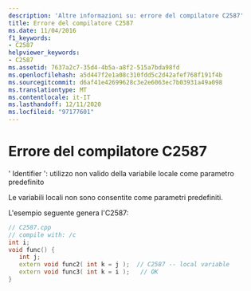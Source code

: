 ```yaml
---
description: 'Altre informazioni su: errore del compilatore C2587'
title: Errore del compilatore C2587
ms.date: 11/04/2016
f1_keywords:
- C2587
helpviewer_keywords:
- C2587
ms.assetid: 7637a2c7-35d4-4b5a-a8f2-515a7bda98fd
ms.openlocfilehash: a5d447f2e1a08c310fdd5c2d42afef768f191f4b
ms.sourcegitcommit: d6af41e42699628c3e2e6063ec7b03931a49a098
ms.translationtype: MT
ms.contentlocale: it-IT
ms.lasthandoff: 12/11/2020
ms.locfileid: "97177601"
---
```

# <a name="compiler-error-c2587"></a>Errore del compilatore C2587

' Identifier ': utilizzo non valido della variabile locale come parametro predefinito

Le variabili locali non sono consentite come parametri predefiniti.

L'esempio seguente genera l'C2587:

```cpp
// C2587.cpp
// compile with: /c
int i;
void func() {
   int j;
   extern void func2( int k = j );  // C2587 -- local variable
   extern void func3( int k = i );   // OK
}
```
